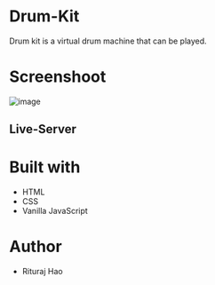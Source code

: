 # Drum-Kit
Drum kit is a virtual drum machine that can be played.

# Screenshoot
![image](https://github.com/Rituraj27/Drum-Kit/assets/104149080/4797d19e-bd9f-4eb2-8fba-543c8b3f5d56)

## Live-Server


# Built with
* HTML
* CSS
* Vanilla JavaScript

# Author
* Rituraj Hao
